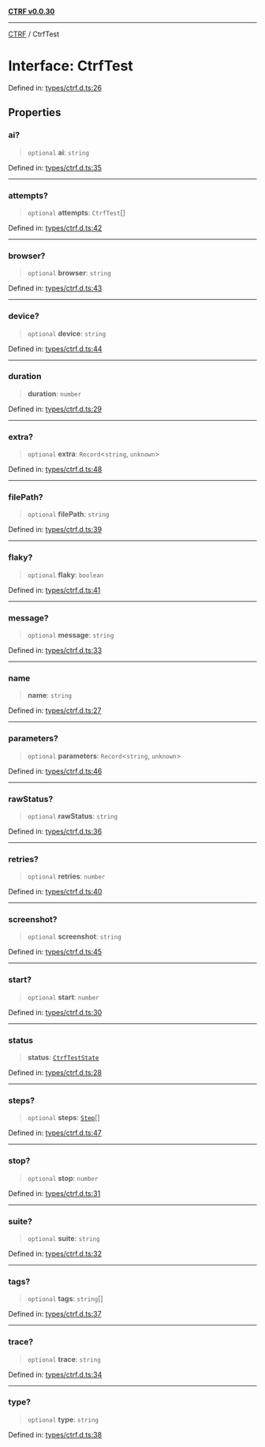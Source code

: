 [**CTRF v0.0.30**](../README.md)

***

[CTRF](../README.md) / CtrfTest

# Interface: CtrfTest

Defined in: [types/ctrf.d.ts:26](https://github.com/ctrf-io/slack-ctrf/blob/main/src/types/ctrf.d.ts#L26)

## Properties

### ai?

> `optional` **ai**: `string`

Defined in: [types/ctrf.d.ts:35](https://github.com/ctrf-io/slack-ctrf/blob/main/src/types/ctrf.d.ts#L35)

***

### attempts?

> `optional` **attempts**: `CtrfTest`[]

Defined in: [types/ctrf.d.ts:42](https://github.com/ctrf-io/slack-ctrf/blob/main/src/types/ctrf.d.ts#L42)

***

### browser?

> `optional` **browser**: `string`

Defined in: [types/ctrf.d.ts:43](https://github.com/ctrf-io/slack-ctrf/blob/main/src/types/ctrf.d.ts#L43)

***

### device?

> `optional` **device**: `string`

Defined in: [types/ctrf.d.ts:44](https://github.com/ctrf-io/slack-ctrf/blob/main/src/types/ctrf.d.ts#L44)

***

### duration

> **duration**: `number`

Defined in: [types/ctrf.d.ts:29](https://github.com/ctrf-io/slack-ctrf/blob/main/src/types/ctrf.d.ts#L29)

***

### extra?

> `optional` **extra**: `Record`\<`string`, `unknown`\>

Defined in: [types/ctrf.d.ts:48](https://github.com/ctrf-io/slack-ctrf/blob/main/src/types/ctrf.d.ts#L48)

***

### filePath?

> `optional` **filePath**: `string`

Defined in: [types/ctrf.d.ts:39](https://github.com/ctrf-io/slack-ctrf/blob/main/src/types/ctrf.d.ts#L39)

***

### flaky?

> `optional` **flaky**: `boolean`

Defined in: [types/ctrf.d.ts:41](https://github.com/ctrf-io/slack-ctrf/blob/main/src/types/ctrf.d.ts#L41)

***

### message?

> `optional` **message**: `string`

Defined in: [types/ctrf.d.ts:33](https://github.com/ctrf-io/slack-ctrf/blob/main/src/types/ctrf.d.ts#L33)

***

### name

> **name**: `string`

Defined in: [types/ctrf.d.ts:27](https://github.com/ctrf-io/slack-ctrf/blob/main/src/types/ctrf.d.ts#L27)

***

### parameters?

> `optional` **parameters**: `Record`\<`string`, `unknown`\>

Defined in: [types/ctrf.d.ts:46](https://github.com/ctrf-io/slack-ctrf/blob/main/src/types/ctrf.d.ts#L46)

***

### rawStatus?

> `optional` **rawStatus**: `string`

Defined in: [types/ctrf.d.ts:36](https://github.com/ctrf-io/slack-ctrf/blob/main/src/types/ctrf.d.ts#L36)

***

### retries?

> `optional` **retries**: `number`

Defined in: [types/ctrf.d.ts:40](https://github.com/ctrf-io/slack-ctrf/blob/main/src/types/ctrf.d.ts#L40)

***

### screenshot?

> `optional` **screenshot**: `string`

Defined in: [types/ctrf.d.ts:45](https://github.com/ctrf-io/slack-ctrf/blob/main/src/types/ctrf.d.ts#L45)

***

### start?

> `optional` **start**: `number`

Defined in: [types/ctrf.d.ts:30](https://github.com/ctrf-io/slack-ctrf/blob/main/src/types/ctrf.d.ts#L30)

***

### status

> **status**: [`CtrfTestState`](../type-aliases/CtrfTestState.md)

Defined in: [types/ctrf.d.ts:28](https://github.com/ctrf-io/slack-ctrf/blob/main/src/types/ctrf.d.ts#L28)

***

### steps?

> `optional` **steps**: [`Step`](Step.md)[]

Defined in: [types/ctrf.d.ts:47](https://github.com/ctrf-io/slack-ctrf/blob/main/src/types/ctrf.d.ts#L47)

***

### stop?

> `optional` **stop**: `number`

Defined in: [types/ctrf.d.ts:31](https://github.com/ctrf-io/slack-ctrf/blob/main/src/types/ctrf.d.ts#L31)

***

### suite?

> `optional` **suite**: `string`

Defined in: [types/ctrf.d.ts:32](https://github.com/ctrf-io/slack-ctrf/blob/main/src/types/ctrf.d.ts#L32)

***

### tags?

> `optional` **tags**: `string`[]

Defined in: [types/ctrf.d.ts:37](https://github.com/ctrf-io/slack-ctrf/blob/main/src/types/ctrf.d.ts#L37)

***

### trace?

> `optional` **trace**: `string`

Defined in: [types/ctrf.d.ts:34](https://github.com/ctrf-io/slack-ctrf/blob/main/src/types/ctrf.d.ts#L34)

***

### type?

> `optional` **type**: `string`

Defined in: [types/ctrf.d.ts:38](https://github.com/ctrf-io/slack-ctrf/blob/main/src/types/ctrf.d.ts#L38)
